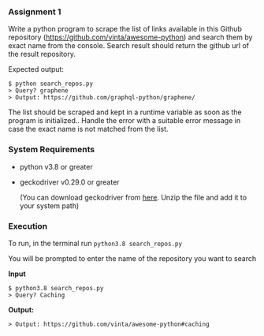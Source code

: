 <h3>Assignment 1</h3>

Write a python program to scrape the list of links available in this Github repository (https://github.com/vinta/awesome-python) and search them by exact name from the console. Search result should return the github url of the result repository. 

Expected output:
```
$ python search_repos.py
> Query? graphene 
> Output: https://github.com/graphql-python/graphene/
```
The list should be scraped and kept in a runtime variable as soon as the program is initialized.. Handle the error with a suitable error message in case the exact name is not matched from the list.


<h3>System Requirements</h3>

* python v3.8 or greater
* geckodriver v0.29.0 or greater
  
  (You can download geckodriver from [here](https://github.com/mozilla/geckodriver/releases). Unzip the file and add it to your system path)


<h3>Execution</h3>

To run, in the terminal run ```python3.8 search_repos.py```

You will be prompted to enter the name of the repository you want to search

**Input**
```buildoutcfg
$ python3.8 search_repos.py
> Query? Caching
```
**Output:**
```buildoutcfg
> Output: https://github.com/vinta/awesome-python#caching
```




